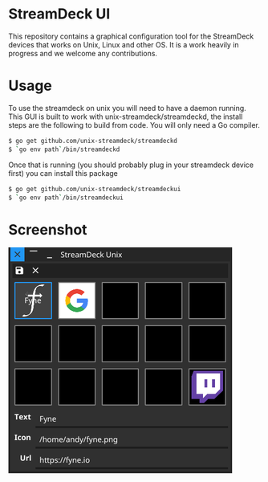 # StreamDeck UI

This repository contains a graphical configuration tool for the StreamDeck
devices that works on Unix, Linux and other OS.
It is a work heavily in progress and we welcome any contributions.

# Usage

To use the streamdeck on unix you will need to have a daemon running.
This GUI is built to work with unix-streamdeck/streamdeckd, the install steps
are the following to build from code. You will only need a Go compiler.

```bash
$ go get github.com/unix-streamdeck/streamdeckd
$ `go env path`/bin/streamdeckd
```

Once that is running (you should probably plug in your streamdeck device first)
you can install this package

```bash
$ go get github.com/unix-streamdeck/streamdeckui
$ `go env path`/bin/streamdeckui
```

# Screenshot

![](img/current.png)

